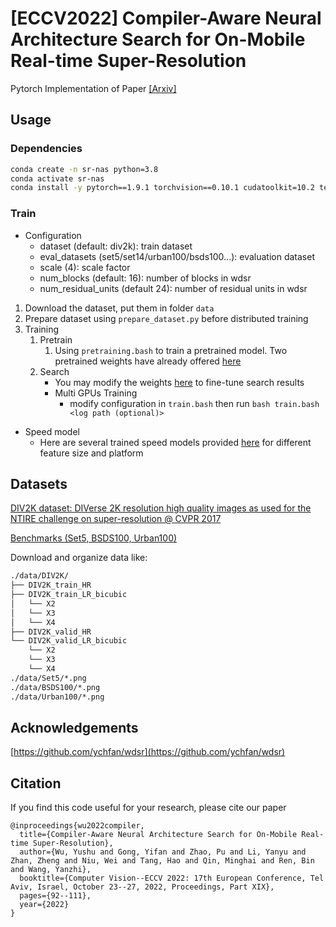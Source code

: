 # [ECCV2022] Compiler-Aware Neural Architecture Search for On-Mobile Real-time Super-Resolution

Pytorch Implementation of Paper [[Arxiv]](https://arxiv.org/abs/2207.12577)


## Usage

### Dependencies

```bash
conda create -n sr-nas python=3.8
conda activate sr-nas
conda install -y pytorch==1.9.1 torchvision==0.10.1 cudatoolkit=10.2 tensorboard h5py scikit-image -c pytorch
```

### Train

- Configuration
    - dataset (default: div2k): train dataset
    - eval_datasets (set5/set14/urban100/bsds100...): evaluation dataset
    - scale (4): scale factor
    - num_blocks (default: 16): number of blocks in wdsr
    - num_residual_units (default 24): number of residual units in wdsr
1. Download the dataset, put them in folder `data`
2. Prepare dataset using `prepare_dataset.py` before distributed training
3. Training
   1. Pretrain
      1. Using `pretraining.bash` to train a pretrained model. Two pretrained weights have already offered [here](models/pretrained_weights)
   2. Search
       - You may modify the weights [here](loss_config.py) to fine-tune search results
       - Multi GPUs Training
           - modify configuration in `train.bash` then run `bash train.bash <log path (optional)>`
- Speed model
  - Here are several trained speed models provided [here](speed_models/weights) for different feature size and platform


## Datasets

[DIV2K dataset: DIVerse 2K resolution high quality images as used for the NTIRE challenge on super-resolution @ CVPR 2017](https://data.vision.ee.ethz.ch/cvl/DIV2K/)

[Benchmarks (Set5, BSDS100, Urban100)](http://vllab.ucmerced.edu/wlai24/LapSRN/results/SR_testing_datasets.zip)

Download and organize data like:

```bash
./data/DIV2K/
├── DIV2K_train_HR
├── DIV2K_train_LR_bicubic
│   └── X2
│   └── X3
│   └── X4
├── DIV2K_valid_HR
└── DIV2K_valid_LR_bicubic
    └── X2
    └── X3
    └── X4
./data/Set5/*.png
./data/BSDS100/*.png
./data/Urban100/*.png
```

## Acknowledgements
[https://github.com/ychfan/wdsr](https://github.com/ychfan/wdsr)



## Citation

If you find this code useful for your research, please cite our paper

```
@inproceedings{wu2022compiler,
  title={Compiler-Aware Neural Architecture Search for On-Mobile Real-time Super-Resolution},
  author={Wu, Yushu and Gong, Yifan and Zhao, Pu and Li, Yanyu and Zhan, Zheng and Niu, Wei and Tang, Hao and Qin, Minghai and Ren, Bin and Wang, Yanzhi},
  booktitle={Computer Vision--ECCV 2022: 17th European Conference, Tel Aviv, Israel, October 23--27, 2022, Proceedings, Part XIX},
  pages={92--111},
  year={2022}
}
```
